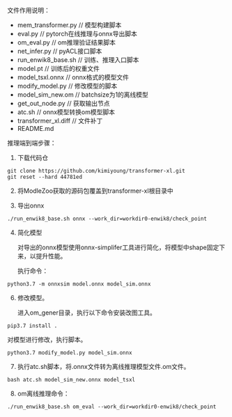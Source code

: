 文件作用说明：
- mem_transformer.py               // 模型构建脚本
- eval.py                          // pytorch在线推理与onnx导出脚本
- om_eval.py                       // om推理验证结果脚本
- net_infer.py                     // pyACL接口脚本
- run_enwik8_base.sh               // 训练、推理入口脚本
- model.pt                         // 训练后的权重文件
- model_tsxl.onnx                  // onnx格式的模型文件
- modify_model.py                  // 修改模型的脚本
- model_sim_new.om                 // batchsize为1的离线模型
- get_out_node.py                 // 获取输出节点
- atc.sh                           // onnx模型转换om模型脚本
- transformer_xl.diff              // 文件补丁
- README.md

推理端到端步骤：

1. 下载代码仓
```shell
git clone https://github.com/kimiyoung/transformer-xl.git
git reset --hard 44781ed
```

2. 将ModleZoo获取的源码包覆盖到transformer-xl根目录中

3. 导出onnx
```shell
./run_enwik8_base.sh onnx --work_dir=workdir0-enwik8/check_point
```

4. 简化模型

   对导出的onnx模型使用onnx-simplifer工具进行简化，将模型中shape固定下来，以提升性能。

   执行命令：

```shell
python3.7 -m onnxsim model.onnx model_sim.onnx
```

6. 修改模型。

   进入om_gener目录，执行以下命令安装改图工具。
```shell
pip3.7 install .
```

   对模型进行修改，执行脚本。

```shell
python3.7 modify_model.py model_sim.onnx
```

7. 执行atc.sh脚本，将.onnx文件转为离线推理模型文件.om文件。

```shell
bash atc.sh model_sim_new.onnx model_tsxl
```

8. om离线推理命令：
```shell
./run_enwik8_base.sh om_eval --work_dir=workdir0-enwik8/check_point
```
